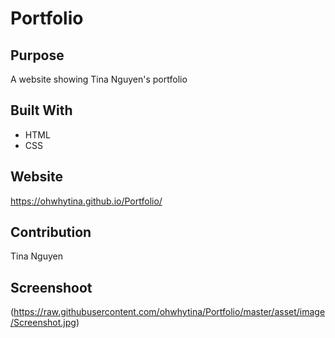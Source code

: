 # Portfolio

## Purpose
A website showing Tina Nguyen's portfolio

## Built With
* HTML
* CSS

## Website
https://ohwhytina.github.io/Portfolio/

## Contribution
Tina Nguyen

## Screenshoot
(https://raw.githubusercontent.com/ohwhytina/Portfolio/master/asset/image/Screenshot.jpg)
